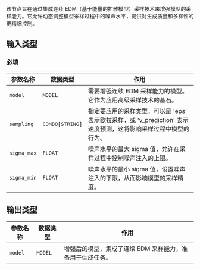 
该节点旨在通过集成连续 EDM（基于能量的扩散模型）采样技术来增强模型的采样能力。它允许动态调整模型采样过程中的噪声水平，提供对生成质量和多样性的更精细控制。

## 输入类型
### 必填
| 参数名称 | 数据类型 | 作用                                                         |
| -------- | -------- | ------------------------------------------------------------ |
| `model`  | `MODEL`  | 需要增强连续 EDM 采样能力的模型。它作为应用高级采样技术的基石。 |
| `sampling` | `COMBO[STRING]` | 指定要应用的采样类型，可以是 'eps' 表示欧拉采样，或 'v_prediction' 表示速度预测，这将影响采样过程中模型的行为。 |
| `sigma_max` | `FLOAT` | 噪声水平的最大 sigma 值，允许在采样过程中控制噪声注入的上限。 |
| `sigma_min` | `FLOAT` | 噪声水平的最小 sigma 值，设置噪声注入的下限，从而影响模型的采样精度。 |

## 输出类型
| 参数名称 | 数据类型 | 作用                                       |
| -------- | -------- | ------------------------------------------ |
| `model`  | `MODEL`  | 增强后的模型，集成了连续 EDM 采样能力，准备用于生成任务。 |